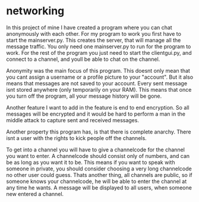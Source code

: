 # networking

In this project of mine I have created a program where you can chat anonymously with each other. 
For my program to work you first have to start the mainserver.py. This creates the server, that will manage all the message traffic. You only need one mainserver.py to run for the program to work. For the rest of the program you just need to start the clientgui.py, and connect to a channel, and youll be able to chat on the channel.

Anonymity was the main focus of this program. This doesnt only mean that you cant assign a username or a profile picture to your "account". But it also means that messages are not saved to your account. Every sent message isnt stored anywhere (only temporarily on your RAM). This means that once you turn off the program, all your message history will be gone. 

Another feature I want to add in the feature is end to end encryption. So all messages will be encrypted and it would be hard to perform a man in the middle attack to capture sent and received messages.

Another property this program has, is that there is complete anarchy. There isnt a user with the rights to kick people off the channels. 

To get into a channel you will have to give a channelcode for the channel you want to enter. A channelcode should consist only of numbers, and can be as long as you want it to be. This means if you want to speak with someone in private, you should consider choosing a very long channelcode no other user could guess. Thats another thing, all channels are public, so if someone knows your channelcode, he will be able to enter the channel at any time he wants. A message will be displayed to all users, when someone new entered a channel.
